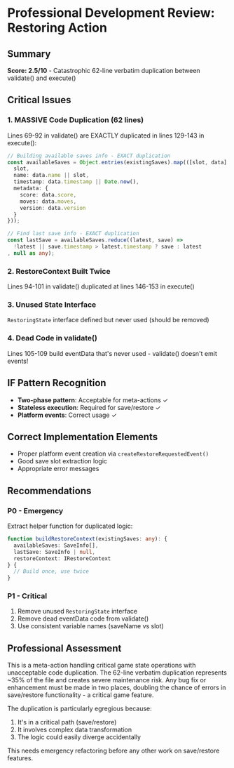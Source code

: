 # Professional Development Review: Restoring Action

## Summary
**Score: 2.5/10** - Catastrophic 62-line verbatim duplication between validate() and execute()

## Critical Issues

### 1. MASSIVE Code Duplication (62 lines)
Lines 69-92 in validate() are EXACTLY duplicated in lines 129-143 in execute():
```typescript
// Building available saves info - EXACT duplication
const availableSaves = Object.entries(existingSaves).map(([slot, data]: [string, any]) => ({
  slot,
  name: data.name || slot,
  timestamp: data.timestamp || Date.now(),
  metadata: {
    score: data.score,
    moves: data.moves,
    version: data.version
  }
}));

// Find last save info - EXACT duplication
const lastSave = availableSaves.reduce((latest, save) => 
  !latest || save.timestamp > latest.timestamp ? save : latest
, null as any);
```

### 2. RestoreContext Built Twice
Lines 94-101 in validate() duplicated at lines 146-153 in execute()

### 3. Unused State Interface
`RestoringState` interface defined but never used (should be removed)

### 4. Dead Code in validate()
Lines 105-109 build eventData that's never used - validate() doesn't emit events!

## IF Pattern Recognition
- **Two-phase pattern**: Acceptable for meta-actions ✓
- **Stateless execution**: Required for save/restore ✓
- **Platform events**: Correct usage ✓

## Correct Implementation Elements
- Proper platform event creation via `createRestoreRequestedEvent()`
- Good save slot extraction logic
- Appropriate error messages

## Recommendations

### P0 - Emergency
Extract helper function for duplicated logic:
```typescript
function buildRestoreContext(existingSaves: any): {
  availableSaves: SaveInfo[],
  lastSave: SaveInfo | null,
  restoreContext: IRestoreContext
} {
  // Build once, use twice
}
```

### P1 - Critical
1. Remove unused `RestoringState` interface
2. Remove dead eventData code from validate()
3. Use consistent variable names (saveName vs slot)

## Professional Assessment
This is a meta-action handling critical game state operations with unacceptable code duplication. The 62-line verbatim duplication represents ~35% of the file and creates severe maintenance risk. Any bug fix or enhancement must be made in two places, doubling the chance of errors in save/restore functionality - a critical game feature.

The duplication is particularly egregious because:
1. It's in a critical path (save/restore)
2. It involves complex data transformation
3. The logic could easily diverge accidentally

This needs emergency refactoring before any other work on save/restore features.